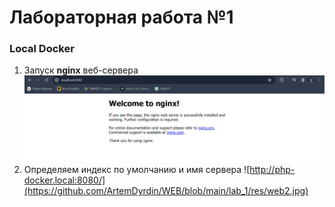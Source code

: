 # Лабораторная работа №1
### Local Docker

1. Запуск __nginx__ веб-сервера
   ![the nginx web server is successfully installed and working](https://github.com/ArtemDyrdin/WEB/blob/main/lab_1/res/web1.jpg)
2. Определяем индекс по умолчанию и имя сервера
   ![http://php-docker.local:8080/](https://github.com/ArtemDyrdin/WEB/blob/main/lab_1/res/web2.jpg)
